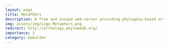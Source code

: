 ```yaml
---
layout: page
title: MetaPhOrs
description: A free and unique web-server providing phylogeny-based orthology and paralogy predictions
img: assets/img/Logo_Metaphors.png
redirect: http://orthology.phylomedb.org/
importance: 3
category: Gabaldon
---
```


